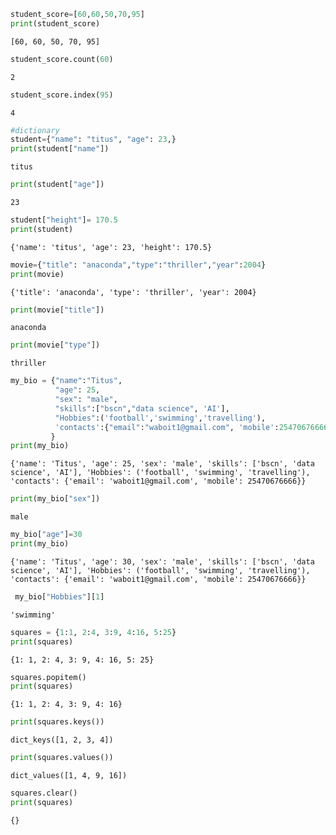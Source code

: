 ```python
student_score=[60,60,50,70,95]
print(student_score)
```

    [60, 60, 50, 70, 95]
    


```python
student_score.count(60)
```




    2




```python
student_score.index(95)
```




    4




```python
#dictionary
student={"name": "titus", "age": 23,}
print(student["name"])
```

    titus
    


```python
print(student["age"])
```

    23
    


```python
student["height"]= 170.5
print(student)
```

    {'name': 'titus', 'age': 23, 'height': 170.5}
    


```python
movie={"title": "anaconda","type":"thriller","year":2004}
print(movie)
```

    {'title': 'anaconda', 'type': 'thriller', 'year': 2004}
    


```python
print(movie["title"])
```

    anaconda
    


```python
print(movie["type"])
```

    thriller
    


```python
my_bio = {"name":"Titus",
          "age": 25,
          "sex": "male",
          "skills":["bscn","data science", 'AI'],
          "Hobbies":('football','swimming','travelling'),
          'contacts':{"email":"waboit1@gmail.com", 'mobile':25470676666}
         }
print(my_bio)
```

    {'name': 'Titus', 'age': 25, 'sex': 'male', 'skills': ['bscn', 'data science', 'AI'], 'Hobbies': ('football', 'swimming', 'travelling'), 'contacts': {'email': 'waboit1@gmail.com', 'mobile': 25470676666}}
    


```python
print(my_bio["sex"])
```

    male
    


```python
my_bio["age"]=30
print(my_bio)
```

    {'name': 'Titus', 'age': 30, 'sex': 'male', 'skills': ['bscn', 'data science', 'AI'], 'Hobbies': ('football', 'swimming', 'travelling'), 'contacts': {'email': 'waboit1@gmail.com', 'mobile': 25470676666}}
    


```python
 my_bio["Hobbies"][1]
```




    'swimming'




```python
squares = {1:1, 2:4, 3:9, 4:16, 5:25}
print(squares)
```

    {1: 1, 2: 4, 3: 9, 4: 16, 5: 25}
    


```python
squares.popitem()
print(squares)
```

    {1: 1, 2: 4, 3: 9, 4: 16}
    


```python
print(squares.keys())
```

    dict_keys([1, 2, 3, 4])
    


```python
print(squares.values())
```

    dict_values([1, 4, 9, 16])
    


```python
squares.clear()
print(squares)
```

    {}
    


```python

```


```python

```
